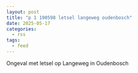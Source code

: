 ```yaml
---
layout: post
title: "p 1 190598 letsel langeweg oudenbosch"
date: 2025-05-17
categories: 
  - rss
tags: 
  - feed
---
```


Ongeval met letsel op Langeweg in Oudenbosch
